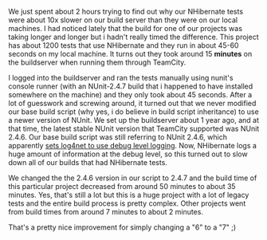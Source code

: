 We just spent about 2 hours trying to find out why our NHibernate tests were about 10x slower on our build server than they were on our local machines.  I had noticed lately that the build for one of our projects was taking longer and longer but i hadn't really timed the difference.  This project has about 1200 tests that use NHibernate and they run in about 45-60 seconds on my local machine.  It turns out they took around 15 <strong>minutes</strong> on the buildserver when running them through TeamCity.

I logged into the buildserver and ran the tests manually using nunit's console runner (with an NUnit-2.4.7 build that i happened to have installed somewhere on the machine) and they only took about 45 seconds.  After a lot of guesswork and screwing around, it turned out that we never modified our base build script (why yes, i do believe in build script inheritance) to use a newer version of NUnit.  We set up the buildserver about 1 year ago, and at that time, the latest stable NUnit version that TeamCity supported was NUnit 2.4.6.  Our base build script was still referring to NUnit 2.4.6, which apparently <a href="http://blogs.lessthandot.com/index.php/DesktopDev/MSTech/nhibernate-nunit-2-4-6-and-log4net">sets log4net to use debug level logging</a>.  Now, NHibernate logs a huge amount of information at the debug level, so this turned out to slow down all of our builds that had NHibernate tests.

We changed the the 2.4.6 version in our script to 2.4.7 and the build time of this particular project decreased from around 50 minutes to about 35 minutes.  Yes, that's still a lot but this is a huge project with a lot of legacy tests and the entire build process is pretty complex.  Other projects went from build times from around 7 minutes to about 2 minutes.

That's a pretty nice improvement for simply changing a "6" to a "7" ;)
